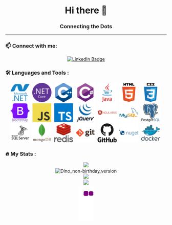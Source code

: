 <div id="header" align="center">
  <h1>Hi there 👋</h1>
</div>
<div id="header" align="center">
  <h3>Connecting the Dots</h3>
</div>

___

### 📫 Connect with me: 
<!-- Connect Buttons -->
<div align="center" display="inline-block">
  <!-- Linkedin button -->
  <a href="https://www.linkedin.com/in/mdinc"><img src="https://img.shields.io/badge/LinkedIn-blue?style=for-the-badge&logo=linkedin&logoColor=white" alt="LinkedIn Badge"/></a>
</div>

### :hammer_and_wrench: Languages and Tools :
<!-- Tool Buttons -->
<div align="center" display="inline-block">
  <!-- .Net -->
  <a href=""><img src="https://github.com/devicons/devicon/blob/master/icons/dot-net/dot-net-plain-wordmark.svg" title="dotnetcore" alt="Dotnetcore" width="60" height="60"/></a>&nbsp;
  <!-- .Net Core -->
  <a href=""><img src="https://github.com/devicons/devicon/blob/master/icons/dotnetcore/dotnetcore-original.svg" title="dotnetcore" alt="Dotnetcore" width="60" height="60"/></a>&nbsp;
  <!-- C++ -->
  <a href=""><img src="https://github.com/devicons/devicon/blob/master/icons/cplusplus/cplusplus-original.svg" title="cpp" alt="cpp" width="60" height="60"/></a>&nbsp;
  <!-- C# -->
  <a href=""><img src="https://github.com/devicons/devicon/blob/master/icons/csharp/csharp-original.svg" title="csharp" alt="csharp" width="60" height="60"/></a>&nbsp;
  <!-- Java -->
  <a href=""><img src="https://github.com/devicons/devicon/blob/master/icons/java/java-original-wordmark.svg" title="java" alt="java" width="60" height="60"/></a>&nbsp;
  <!-- HTML5 -->
  <a href=""><img src="https://github.com/devicons/devicon/blob/master/icons/html5/html5-original-wordmark.svg" title="HTML5" alt="HTML5" width="60" height="60"/></a>&nbsp;
  <!-- CSS -->
  <a href=""><img src="https://github.com/devicons/devicon/blob/master/icons/css3/css3-original-wordmark.svg" title="css3" alt="css3" width="60" height="60"/></a>&nbsp;
  <!-- Bootstrap -->
  <a href=""><img src="https://github.com/devicons/devicon/blob/master/icons/bootstrap/bootstrap-original-wordmark.svg" title="bootstrap" alt="bootstrap" width="60" height="60"/></a>&nbsp;
  <!-- JS -->
  <a href=""><img src="https://github.com/devicons/devicon/blob/master/icons/javascript/javascript-original.svg" title="bootstrap" alt="bootstrap" width="60" height="60"/></a>&nbsp;
  <!-- TS -->
  <a href=""><img src="https://github.com/devicons/devicon/blob/master/icons/typescript/typescript-original.svg" title="bootstrap" alt="bootstrap" width="60" height="60"/></a>&nbsp;
  <!-- JQuery -->
  <a href=""><img src="https://github.com/devicons/devicon/blob/master/icons/jquery/jquery-original-wordmark.svg" title="bootstrap" alt="bootstrap" width="60" height="60"/></a>&nbsp;
  <!-- AngularJs -->
  <a href=""><img src="https://github.com/devicons/devicon/blob/master/icons/angularjs/angularjs-plain-wordmark.svg" title="bootstrap" alt="bootstrap" width="60" height="60"/></a>&nbsp;
  <!-- Mysql -->
  <a href=""><img src="https://github.com/devicons/devicon/blob/master/icons/mysql/mysql-original-wordmark.svg" title="mysql" alt="mysql" width="60" height="60"/></a>&nbsp;
  <!-- Postgresql -->
  <a href=""><img src="https://github.com/devicons/devicon/blob/master/icons/postgresql/postgresql-original-wordmark.svg" title="postgresql" alt="postgresql" width="60" height="60"/></a>&nbsp;
  <!-- MsSQL -->
  <a href=""><img src="https://github.com/devicons/devicon/blob/master/icons/microsoftsqlserver/microsoftsqlserver-plain-wordmark.svg" title="postgresql" alt="postgresql" width="60" height="60"/></a>&nbsp;
  <!-- MongoDb -->
  <a href=""><img src="https://github.com/devicons/devicon/blob/master/icons/mongodb/mongodb-original-wordmark.svg" title="mongodb" alt="mongodb" width="60" height="60"/></a>&nbsp;
  <!-- Redis -->
  <a href=""><img src="https://github.com/devicons/devicon/blob/master/icons/redis/redis-original-wordmark.svg" title="mongodb" alt="mongodb" width="60" height="60"/></a>&nbsp;
  <!-- Git -->
  <a href=""><img src="https://github.com/devicons/devicon/blob/master/icons/git/git-original-wordmark.svg" title="git" alt="git" width="60" height="60"/></a>&nbsp;
  <!-- Git Hub -->
  <a href=""><img src="https://github.com/devicons/devicon/blob/master/icons/github/github-original-wordmark.svg" title="git" alt="git" width="60" height="60"/></a>&nbsp;
  <!-- Nuget -->
  <a href=""><img src="https://github.com/devicons/devicon/blob/master/icons/nuget/nuget-original-wordmark.svg" title="git" alt="git" width="60" height="60"/></a>&nbsp;
  <!-- Docker -->
  <a href=""><img src="https://github.com/devicons/devicon/blob/master/icons/docker/docker-original-wordmark.svg" title="docker" alt="docker" width="60" height="60"/></a>&nbsp;  
</div>

### :fire: My Stats :
<div align="center">
  <div><img class="img" src="https://github-readme-stats.vercel.app/api/top-langs/?username=TheGresta&layout=compact&langs_count=8&theme=vision-friendly-dark"></div>
  
  <div><img src="https://user-images.githubusercontent.com/74189776/188946760-5f40b307-abcd-4af8-aacf-60f6b0df3713.gif" alt="Dino_non-birthday_version"/></div>
  
  <div><img class="img" src="https://github-readme-stats.vercel.app/api?username=TheGresta&show_icons=true&theme=gruvbox"></div>
  
  <div><img class="img" src="http://github-readme-streak-stats.herokuapp.com?user=TheGresta&theme=dark&background=000000"></div>
  
  <div><img src="https://github.com/TheGresta/TheGresta/blob/output/github-contribution-grid-snake.gif" alt="snake_gif"/></div>
</div>

<!--
**TheGresta/TheGresta** is a ✨ _special_ ✨ repository because its `README.md` (this file) appears on your GitHub profile.

Here are some ideas to get you started:

- 🔭 I’m currently working on ...
- 🌱 I’m currently learning ...
- 👯 I’m looking to collaborate on ...
- 🤔 I’m looking for help with ...
- 💬 Ask me about ...
- 📫 How to reach me: ...
- 😄 Pronouns: ...
- ⚡ Fun fact: ...
-->
